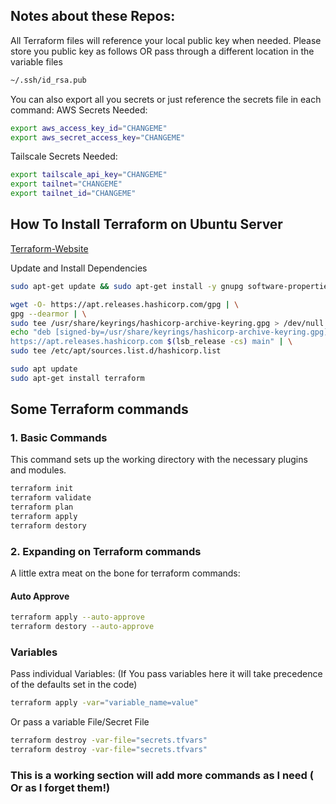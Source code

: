 ## Notes about these Repos:

All Terraform files will reference your local public key when needed. Please store you public key as follows OR pass through a different location in the variable files
```bash
~/.ssh/id_rsa.pub
```
You can also export all you secrets or just reference the secrets file in each command:
AWS Secrets Needed:
```bash
export aws_access_key_id="CHANGEME"
export aws_secret_access_key="CHANGEME"
```
Tailscale Secrets Needed:
```bash
export tailscale_api_key="CHANGEME"
export tailnet="CHANGEME"
export tailnet_id="CHANGEME"
```

## How To Install Terraform on Ubuntu Server

[Terraform-Website](https://developer.hashicorp.com/terraform/tutorials/aws-get-started/install-cli)

Update and Install Dependencies
```bash
sudo apt-get update && sudo apt-get install -y gnupg software-properties-common

wget -O- https://apt.releases.hashicorp.com/gpg | \
gpg --dearmor | \
sudo tee /usr/share/keyrings/hashicorp-archive-keyring.gpg > /dev/null
echo "deb [signed-by=/usr/share/keyrings/hashicorp-archive-keyring.gpg] \
https://apt.releases.hashicorp.com $(lsb_release -cs) main" | \
sudo tee /etc/apt/sources.list.d/hashicorp.list

sudo apt update
sudo apt-get install terraform

```

## Some Terraform commands

### 1. Basic Commands

This command sets up the working directory with the necessary plugins and modules.
```bash
terraform init
terraform validate
terraform plan
terraform apply
terraform destory
```
### 2. Expanding on Terraform commands
A little extra meat on the bone for terraform commands:

#### Auto Approve

```bash
terraform apply --auto-approve
terraform destory --auto-approve
```

### Variables
Pass individual Variables: (If You pass variables here it will take precedence of the defaults set in the code)
```bash
terraform apply -var="variable_name=value"
```
Or pass a variable File/Secret File
```bash
terraform destroy -var-file="secrets.tfvars"
terraform destroy -var-file="secrets.tfvars"
```

### This is a working section will add more commands as I need ( Or as I forget them!)

